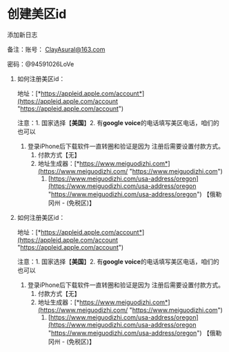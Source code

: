 # 创建美区id

添加新日志

备注：账号： [ClayAsural@163.com](mailto:ClayAsural@163.com "ClayAsural@163.com")

密码：@94591026LoVe

1.  如何注册美区id：

    地址：[*https://appleid.apple.com/account*](https://appleid.apple.com/account "https://appleid.apple.com/account")

    注意：1. 国家选择【**美国**】2. 有**google voice**的电话填写美区电话，咱们的也可以
    1.  登录iPhone后下载软件一直转圈和验证是因为 注册后需要设置付款方式。
        1.  付款方式【无】
        2.  地址生成器：[*https://www.meiguodizhi.com*](https://www.meiguodizhi.com/ "https://www.meiguodizhi.com")
            1.  [https://www.meiguodizhi.com/usa-address/oregon](https://www.meiguodizhi.com/usa-address/oregon "https://www.meiguodizhi.com/usa-address/oregon")  【俄勒冈州 - (免税区)】
2.  如何注册美区id：

    地址：[*https://appleid.apple.com/account*](https://appleid.apple.com/account "https://appleid.apple.com/account")

    注意：1. 国家选择【**美国**】2. 有**google voice**的电话填写美区电话，咱们的也可以
    1.  登录iPhone后下载软件一直转圈和验证是因为 注册后需要设置付款方式。
        1.  付款方式【无】
        2.  地址生成器：[*https://www.meiguodizhi.com*](https://www.meiguodizhi.com/ "https://www.meiguodizhi.com")
            1.  [https://www.meiguodizhi.com/usa-address/oregon](https://www.meiguodizhi.com/usa-address/oregon "https://www.meiguodizhi.com/usa-address/oregon")  【俄勒冈州 - (免税区)】

